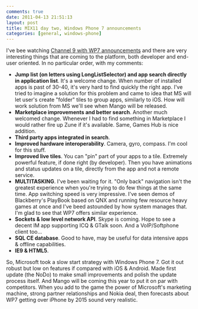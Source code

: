 ```yaml
---
comments: true
date: 2011-04-13 21:51:13
layout: post
title: MIX11 day two, Windows Phone 7 announcements
categories: [general, windows-phone]
---
```


I've bee watching [Channel 9 with WP7 announcements](http://channel9.msdn.com/Blogs/Windows-Phone-7/Windows-Phone-7-Announcements--Demos-from-MIX-11-with-Joe-Belfiore) and there are very interesting things that are coming to the platform, both developer and end-user oriented. In no particular order, with my comments:

  * **Jump list (on letters using LongListSelector) and app search directly in application list**. It's a welcome change. When number of installed apps is past of 30-40, it's very hard to find quickly the right app. I've tried to imagine a solution for this problem and came to idea that MS will let user's create "folder" tiles to group apps, similarly to iOS. How will work solution from MS we'll see when Mango will be released.
  * **Marketplace improvements and better search**. Another much welcomed change. Whenever I had to find something in Marketplace I would rather fire up Zune if it's available. Same, Games Hub is nice addition.
  * **Third party apps integrated in search**.
  * **Improved hardware interoperability**. Camera, gyro, compass. I'm cool for this stuff.
  * **Improved live tiles**. You can "pin" part of your apps to a tile. Extremely powerful feature, if done right (by developer). Then you have animations and status updates on a tile, directly from the app and not a remote service.
  * **MULTITASKING**. I've been waiting for it. "Only back" navigation isn't the greatest experience when you're trying to do few things at the same time. App switching speed is very impressive. I've seen demos of Blackberry's PlayBook based on QNX and running few resource heavy games at once and I've beed astounded by how system manages that. I'm glad to see that WP7 offers similar experience.
  * **Sockets & low level network API**. Skype is coming. Hope to see a decent IM app supporting ICQ & GTalk soon. And a VoIP/Softphone client too...
  * **SQL CE database**. Good to have, may be useful for data intensive apps & offline capabilities.
  * **IE9 & HTML5**.

So, Microsoft took a slow start strategy with Windows Phone 7. Got it out robust but low on features if compared with iOS & Android. Made first update (the NoDo) to make small improvements and polish the update process itself. And Mango will be coming this year to put it on par with competitors. When you add to the game the power of Microsoft's marketing machine, strong partner relationships and Nokia deal, then forecasts about WP7 getting over iPhone by 2015 sound very realistic.
